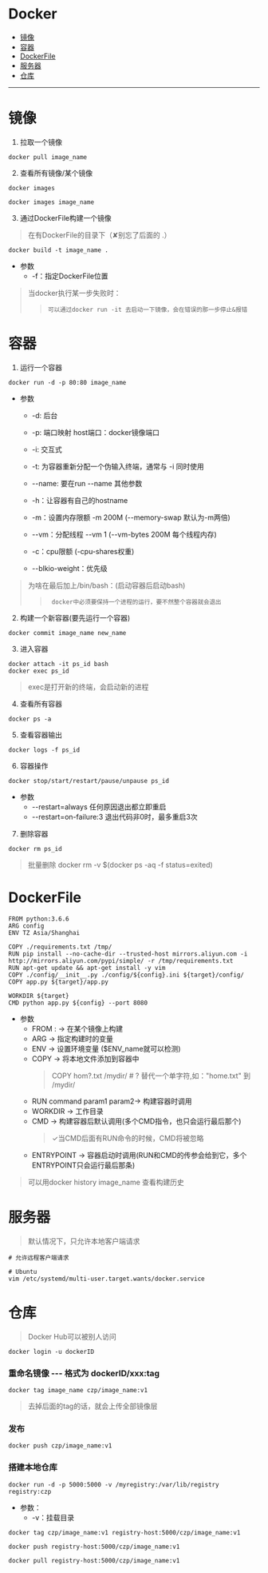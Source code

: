 # Docker

* [镜像](#镜像)
* [容器](#容器)
* [DockerFile](#DockerFile)
* [服务器](#服务器)
* [仓库](#仓库)

---
# 镜像
1. 拉取一个镜像
```
docker pull image_name
```

2. 查看所有镜像/某个镜像
```
docker images

docker images image_name
```

3. 通过DockerFile构建一个镜像
> 在有DockerFile的目录下（✘别忘了后面的 .）
```
docker build -t image_name .
```
* 参数
   * -f：指定DockerFile位置
> 当docker执行某一步失败时：
>>     可以通过docker run -it 去启动一下镜像，会在错误的那一步停止&报错   
   
# 容器
1. 运行一个容器
```
docker run -d -p 80:80 image_name
```
* 参数
   * -d: 后台
   * -p: 端口映射 host端口：docker镜像端口
   * -i: 交互式
   * -t: 为容器重新分配一个伪输入终端，通常与 -i 同时使用
   * --name: 要在run --name 其他参数
   * -h：让容器有自己的hostname
   
   * -m：设置内存限额 -m 200M (--memory-swap 默认为-m两倍)
   * --vm：分配线程 --vm 1 (--vm-bytes 200M 每个线程内存)
   * -c：cpu限额 (-cpu-shares权重)
   * --blkio-weight：优先级
> 为啥在最后加上/bin/bash：(启动容器后启动bash)   
>>      docker中必须要保持一个进程的运行，要不然整个容器就会退出

2. 构建一个新容器(要先运行一个容器)
```
docker commit image_name new_name
```

3. 进入容器
```
docker attach -it ps_id bash
docker exec ps_id
```
> exec是打开新的终端，会启动新的进程

4. 查看所有容器
```
docker ps -a
```

5. 查看容器输出
```
docker logs -f ps_id
```

6. 容器操作
```
docker stop/start/restart/pause/unpause ps_id
```
* 参数
   * --restart=always   任何原因退出都立即重启
   * --restart=on-failure:3   退出代码非0时，最多重启3次 
   
7. 删除容器
```
docker rm ps_id
```
> 批量删除 docker rm -v $(docker ps -aq -f status=exited)
# DockerFile
```
FROM python:3.6.6
ARG config
ENV TZ Asia/Shanghai

COPY ./requirements.txt /tmp/
RUN pip install --no-cache-dir --trusted-host mirrors.aliyun.com -i http://mirrors.aliyun.com/pypi/simple/ -r /tmp/requirements.txt
RUN apt-get update && apt-get install -y vim
COPY ./config/__init__.py ./config/${config}.ini ${target}/config/
COPY app.py ${target}/app.py

WORKDIR ${target}
CMD python app.py ${config} --port 8080
```
* 参数
   * FROM <image>:<tag> → 在某个镜像上构建
   * ARG → 指定构建时的变量
   * ENV → 设置环境变量 ($ENV_name就可以检测)
   * COPY → 将本地文件添加到容器中
     > COPY hom?.txt /mydir/      # ? 替代一个单字符,如："home.txt" 到 /mydir/
   * RUN command param1 param2→ 构建容器时调用
   * WORKDIR → 工作目录
   * CMD → 构建容器后默认调用(多个CMD指令，也只会运行最后那个)
     > ✓当CMD后面有RUN命令的时候，CMD将被忽略
   * ENTRYPOINT → 容器启动时调用(RUN和CMD的传参会给到它，多个ENTRYPOINT只会运行最后那条)
> 可以用docker history image_name 查看构建历史

# 服务器
> 默认情况下，只允许本地客户端请求
```
# 允许远程客户端请求

# Ubuntu
vim /etc/systemd/multi-user.target.wants/docker.service
```

# 仓库
> Docker Hub可以被别人访问
```
docker login -u dockerID
```
### 重命名镜像 --- 格式为 dockerID/xxx:tag
```
docker tag image_name czp/image_name:v1
```
> 去掉后面的tag的话，就会上传全部镜像层
### 发布
```
docker push czp/image_name:v1
```
### 搭建本地仓库
```
docker run -d -p 5000:5000 -v /myregistry:/var/lib/registry registry:czp
```
* 参数：
   * -v：挂载目录
```
docker tag czp/image_name:v1 registry-host:5000/czp/image_name:v1

docker push registry-host:5000/czp/image_name:v1

docker pull registry-host:5000/czp/image_name:v1
```
